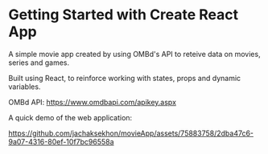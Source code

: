 # Getting Started with Create React App

A simple movie app created by using OMBd's API to reteive data on movies, series and games. 

Built using React, to reinforce working with states, props and dynamic variables.

OMBd API: https://www.omdbapi.com/apikey.aspx

A quick demo of the web application:


https://github.com/jachaksekhon/movieApp/assets/75883758/2dba47c6-9a07-4316-80ef-10f7bc96558a


